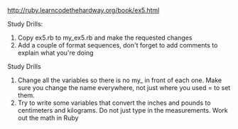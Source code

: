 http://ruby.learncodethehardway.org/book/ex5.html

Study Drills:
1) Copy ex5.rb to my_ex5.rb and make the requested changes
2) Add a couple of format sequences, don't forget to add comments to explain what you're doing


Study Drills
1. Change all the variables so there is no my_ in front of each one. Make sure you change the name everywhere, not just where you used = to set them.
2. Try to write some variables that convert the inches and pounds to centimeters and kilograms. Do not just type in the measurements. Work out the math in Ruby
